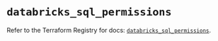 # `databricks_sql_permissions`

Refer to the Terraform Registry for docs: [`databricks_sql_permissions`](https://registry.terraform.io/providers/databricks/databricks/1.92.0/docs/resources/sql_permissions).
